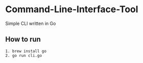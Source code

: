 # Command-Line-Interface-Tool
Simple CLI written in Go

## How to run

```
1. brew install go
2. go run cli.go

```